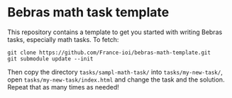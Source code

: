 # Bebras math task template

This repository contains a template to get you started with writing Bebras tasks, especially math tasks. To fetch:

    git clone https://github.com/France-ioi/bebras-math-template.git
    git submodule update --init

Then copy the directory `tasks/sampl-math-task/` into `tasks/my-new-task/`, open `tasks/my-new-task/index.html` and change the task and the solution. Repeat that as many times as needed!
